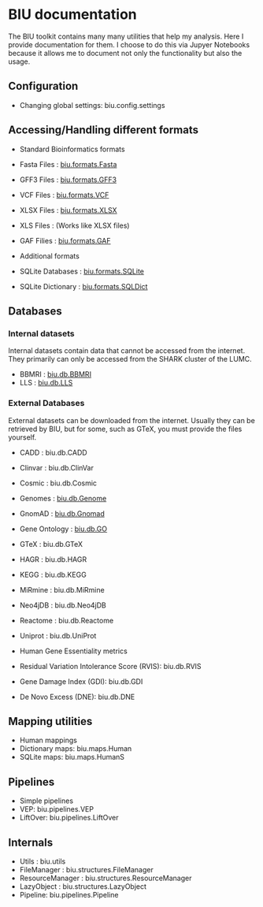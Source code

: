 # BIU documentation

The BIU toolkit contains many many utilities that help my analysis. Here I provide documentation for them. I choose to do this via Jupyer Notebooks because it allows me to document not only the functionality but also the usage.

## Configuration

 * Changing global settings: biu.config.settings

## Accessing/Handling different formats
 * Standard Bioinformatics formats
  * Fasta Files : [biu.formats.Fasta](biu.formats.Fasta.ipynb)
  * GFF3 Files :  [biu.formats.GFF3](biu.formats.GFF3.ipynb)
  * VCF Files :   [biu.formats.VCF](biu.formats.VCF.ipynb)
  * XLSX Files :  [biu.formats.XLSX](biu.formats.XLSX.ipynb)
  * XLS Files : (Works like XLSX files)
  * GAF Filies :  [biu.formats.GAF](biu.formats.GAF.ipynb)

 * Additional formats
  * SQLite Databases :  [biu.formats.SQLite](biu.formats.SQLite.ipynb)
  * SQLite Dictionary : [biu.formats.SQLDict](biu.formats.SQLDict.ipynb)

## Databases

### Internal datasets

 Internal datasets contain data that cannot be accessed from the internet.
 They primarily can only be accessed from the SHARK cluster of the LUMC.

 * BBMRI : [biu.db.BBMRI](biu.db.BBMRI.ipynb)
 * LLS   : [biu.db.LLS](biu.db.LLS.ipynb)

### External Databases

 External datasets can be downloaded from the internet.
 Usually they can be retrieved by BIU, but for some, such as GTeX, you must provide the files yourself.

 * CADD : biu.db.CADD 
 * Clinvar : biu.db.ClinVar
 * Cosmic : biu.db.Cosmic
 * Genomes : [biu.db.Genome](biu.db.Genome.ipynb)
 * GnomAD : [biu.db.Gnomad](biu.db.Gnomad.ipynb)
 * Gene Ontology : [biu.db.GO](biu.db.GO.ipynb)
 * GTeX : biu.db.GTeX
 * HAGR : biu.db.HAGR
 * KEGG : biu.db.KEGG
 * MiRmine : biu.db.MiRmine
 * Neo4jDB : biu.db.Neo4jDB
 * Reactome : biu.db.Reactome
 * Uniprot : biu.db.UniProt

 * Human Gene Essentiality metrics
  * Residual Variation Intolerance Score (RVIS): biu.db.RVIS
  * Gene Damage Index (GDI): biu.db.GDI
  * De Novo Excess (DNE): biu.db.DNE

## Mapping utilities

 * Human mappings
  * Dictionary maps: biu.maps.Human
  * SQLite maps: biu.maps.HumanS

## Pipelines

 * Simple pipelines
  * VEP: biu.pipelines.VEP
  * LiftOver: biu.pipelines.LiftOver

## Internals

 * Utils : biu.utils
 * FileManager : biu.structures.FileManager
 * ResourceManager : biu.structures.ResourceManager
 * LazyObject : biu.structures.LazyObject
 * Pipeline: biu.pipelines.Pipeline

